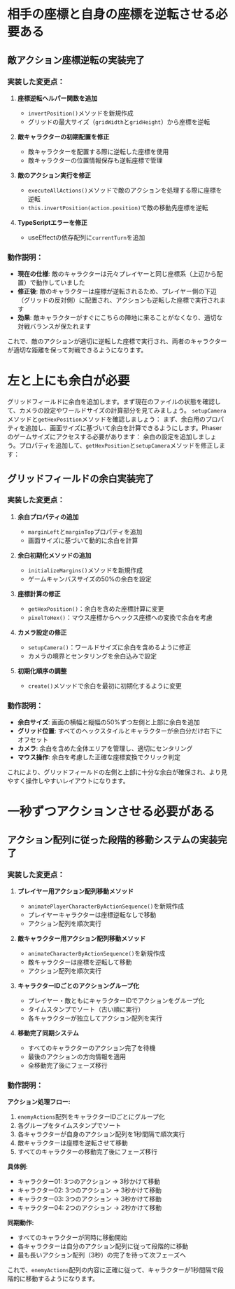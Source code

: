 # 相手の座標と自身の座標を逆転させる必要ある

## 敵アクション座標逆転の実装完了

### 実装した変更点：

1. **座標逆転ヘルパー関数を追加**
   - `invertPosition()`メソッドを新規作成
   - グリッドの最大サイズ（`gridWidth`と`gridHeight`）から座標を逆転

2. **敵キャラクターの初期配置を修正**
   - 敵キャラクターを配置する際に逆転した座標を使用
   - 敵キャラクターの位置情報保存も逆転座標で管理

3. **敵のアクション実行を修正**
   - `executeAllActions()`メソッドで敵のアクションを処理する際に座標を逆転
   - `this.invertPosition(action.position)`で敵の移動先座標を逆転

4. **TypeScriptエラーを修正**
   - useEffectの依存配列に`currentTurn`を追加

### 動作説明：

- **現在の仕様**: 敵のキャラクターは元々プレイヤーと同じ座標系（上辺から配置）で動作していました
- **修正後**: 敵のキャラクターは座標が逆転されるため、プレイヤー側の下辺（グリッドの反対側）に配置され、アクションも逆転した座標で実行されます
- **効果**: 敵キャラクターがすぐにこちらの陣地に来ることがなくなり、適切な対戦バランスが保たれます

これで、敵のアクションが適切に逆転した座標で実行され、両者のキャラクターが適切な距離を保って対戦できるようになります。

# 左と上にも余白が必要

グリッドフィールドに余白を追加します。まず現在のファイルの状態を確認して、カメラの設定やワールドサイズの計算部分を見てみましょう。 `setupCamera`メソッドと`getHexPosition`メソッドを確認しましょう： まず、余白用のプロパティを追加し、画面サイズに基づいて余白を計算できるようにします。Phaserのゲームサイズにアクセスする必要があります： 余白の設定を追加しましょう。プロパティを追加して、`getHexPosition`と`setupCamera`メソッドを修正します： 

## グリッドフィールドの余白実装完了

### 実装した変更点：

1. **余白プロパティの追加**
   - `marginLeft`と`marginTop`プロパティを追加
   - 画面サイズに基づいて動的に余白を計算

2. **余白初期化メソッドの追加**
   - `initializeMargins()`メソッドを新規作成
   - ゲームキャンバスサイズの50%の余白を設定

3. **座標計算の修正**
   - `getHexPosition()`：余白を含めた座標計算に変更
   - `pixelToHex()`：マウス座標からヘックス座標への変換で余白を考慮

4. **カメラ設定の修正**
   - `setupCamera()`：ワールドサイズに余白を含めるように修正
   - カメラの境界とセンタリングを余白込みで設定

5. **初期化順序の調整**
   - `create()`メソッドで余白を最初に初期化するように変更

### 動作説明：

- **余白サイズ**: 画面の横幅と縦幅の50%ずつ左側と上部に余白を追加
- **グリッド位置**: すべてのヘックスタイルとキャラクターが余白分だけ右下にオフセット
- **カメラ**: 余白を含めた全体エリアを管理し、適切にセンタリング
- **マウス操作**: 余白を考慮した正確な座標変換でクリック判定

これにより、グリッドフィールドの左側と上部に十分な余白が確保され、より見やすく操作しやすいレイアウトになります。

# 一秒ずつアクションさせる必要がある

## アクション配列に従った段階的移動システムの実装完了

### 実装した変更点：

1. **プレイヤー用アクション配列移動メソッド**
   - `animatePlayerCharacterByActionSequence()`を新規作成
   - プレイヤーキャラクターは座標逆転なしで移動
   - アクション配列を順次実行

2. **敵キャラクター用アクション配列移動メソッド**
   - `animateCharacterByActionSequence()`を新規作成
   - 敵キャラクターは座標を逆転して移動
   - アクション配列を順次実行

3. **キャラクターIDごとのアクショングループ化**
   - プレイヤー・敵ともにキャラクターIDでアクションをグループ化
   - タイムスタンプでソート（古い順に実行）
   - 各キャラクターが独立してアクション配列を実行

4. **移動完了同期システム**
   - すべてのキャラクターのアクション完了を待機
   - 最後のアクションの方向情報を適用
   - 全移動完了後にフェーズ移行

### 動作説明：

**アクション処理フロー:**
1. `enemyActions`配列をキャラクターIDごとにグループ化
2. 各グループをタイムスタンプでソート
3. 各キャラクターが自身のアクション配列を1秒間隔で順次実行
4. 敵キャラクターは座標を逆転させて移動
5. すべてのキャラクターの移動完了後にフェーズ移行

**具体例:**
- キャラクター01: 3つのアクション → 3秒かけて移動
- キャラクター02: 3つのアクション → 3秒かけて移動
- キャラクター03: 3つのアクション → 3秒かけて移動
- キャラクター04: 2つのアクション → 2秒かけて移動

**同期動作:**
- すべてのキャラクターが同時に移動開始
- 各キャラクターは自分のアクション配列に従って段階的に移動
- 最も長いアクション配列（3秒）の完了を待って次フェーズへ

これで、`enemyActions`配列の内容に正確に従って、キャラクターが1秒間隔で段階的に移動するようになります。


